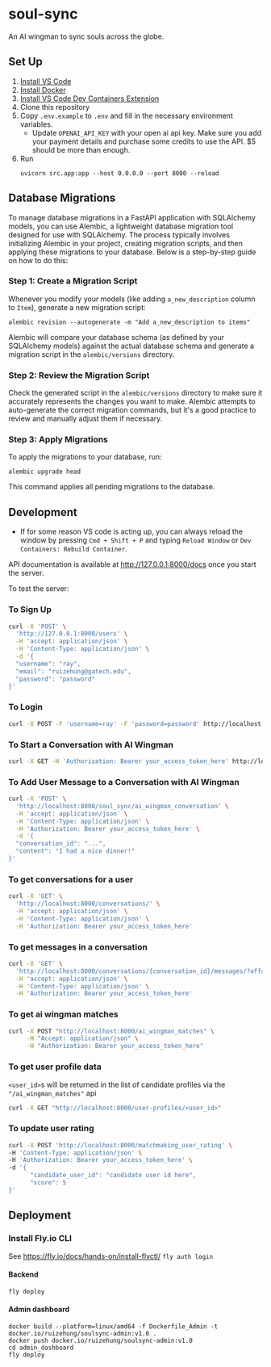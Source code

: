 # soul-sync
An AI wingman to sync souls across the globe.

## Set Up
1. [Install VS Code](https://code.visualstudio.com/)
2. [Install Docker](https://code.visualstudio.com/docs/devcontainers/tutorial#_install-docker)
3. [Install VS Code Dev Containers Extension](https://code.visualstudio.com/docs/devcontainers/tutorial#_install-the-extension)
4. Clone this repository
5. Copy `.env.example` to `.env` and fill in the necessary environment variables.
    - Update `OPENAI_API_KEY` with your open ai api key. Make sure you add your payment details and purchase some credits to use the API. $5 should be more than enough.
6. Run
    ```
    uvicorn src.app:app --host 0.0.0.0 --port 8000 --reload
    ```

## Database Migrations
To manage database migrations in a FastAPI application with SQLAlchemy models, you can use Alembic, a lightweight database migration tool designed for use with SQLAlchemy. The process typically involves initializing Alembic in your project, creating migration scripts, and then applying these migrations to your database. Below is a step-by-step guide on how to do this:

### Step 1: Create a Migration Script
Whenever you modify your models (like adding `a_new_description` column to `Item`), generate a new migration script:
```
alembic revision --autogenerate -m "Add a_new_description to items"
```
Alembic will compare your database schema (as defined by your SQLAlchemy models) against the actual database schema and generate a migration script in the `alembic/versions` directory.

### Step 2: Review the Migration Script
Check the generated script in the `alembic/versions` directory to make sure it accurately represents the changes you want to make. Alembic attempts to auto-generate the correct migration commands, but it's a good practice to review and manually adjust them if necessary.

### Step 3: Apply Migrations
To apply the migrations to your database, run:
```
alembic upgrade head
```
This command applies all pending migrations to the database.

## Development
- If for some reason VS code is acting up, you can always reload the window by pressing `Cmd + Shift + P` and typing `Reload Window` or `Dev Containers: Rebuild Container`.

API documentation is available at http://127.0.0.1:8000/docs once you start the server.

To test the server:

### To Sign Up
```bash
curl -X 'POST' \
  'http://127.0.0.1:8000/users' \
  -H 'accept: application/json' \
  -H 'Content-Type: application/json' \
  -d '{
  "username": "ray",
  "email": "ruizehung@gatech.edu",
  "password": "password"
}'
```

### To Login
```bash
curl -X POST -F 'username=ray' -F 'password=password' http://localhost:8000/token
```

### To Start a Conversation with AI Wingman
```bash
curl -X GET -H 'Authorization: Bearer your_access_token_here' http://localhost:8000/soul_sync/ai_wingman_initiate_conversation
```

### To Add User Message to a Conversation with AI Wingman
```bash
curl -X 'POST' \
  'http://localhost:8000/soul_sync/ai_wingman_conversation' \
  -H 'accept: application/json' \
  -H 'Content-Type: application/json' \
  -H 'Authorization: Bearer your_access_token_here' \
  -d '{
  "conversation_id": "...",
  "content": "I had a nice dinner!"
}'
```

### To get conversations for a user
```bash
curl -X 'GET' \
  'http://localhost:8000/conversations/' \
  -H 'accept: application/json' \
  -H 'Content-Type: application/json' \
  -H 'Authorization: Bearer your_access_token_here'
```

### To get messages in a conversation
```bash
curl -X 'GET' \
  'http://localhost:8000/conversations/{conversation_id}/messages/?offset=0&limit=10' \
  -H 'accept: application/json' \
  -H 'Content-Type: application/json' \
  -H 'Authorization: Bearer your_access_token_here'
```

### To get ai wingman matches

```bash
curl -X POST "http://localhost:8000/ai_wingman_matches" \
     -H "Accept: application/json" \
     -H "Authorization: Bearer your_access_token_here"
```    

### To get user profile data
`<user_id>`s will be returned in the list of candidate profiles via the `"/ai_wingman_matches"` api
```bash
curl -X GET "http://localhost:8000/user-profiles/<user_id>"
```

### To update user rating

```bash
curl -X POST 'http://localhost:8000/matchmaking_user_rating' \
-H 'Content-Type: application/json' \
-H 'Authorization: Bearer your_access_token_here' \
-d '{
      "candidate_user_id": "candidate user id here",
      "score": 5
}'
```

## Deployment 
### Install Fly.io CLI 
See https://fly.io/docs/hands-on/install-flyctl/
`fly auth login`

#### Backend
`fly deploy`

#### Admin dashboard
```
docker build --platform=linux/amd64 -f Dockerfile_Admin -t docker.io/ruizehung/soulsync-admin:v1.0 .
docker push docker.io/ruizehung/soulsync-admin:v1.0
cd admin_dashboard
fly deploy
```